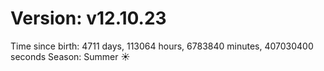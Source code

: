 # Version: v12.10.23
Time since birth: 4711 days, 113064 hours, 6783840 minutes, 407030400 seconds
Season: Summer ☀️
